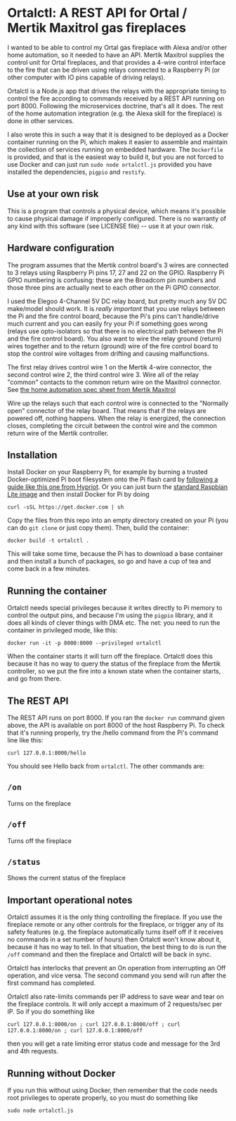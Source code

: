 # Ortalctl: A REST API for Ortal / Mertik Maxitrol gas fireplaces

I wanted to be able to control my Ortal gas fireplace with Alexa and/or other
home automation, so it needed to have an API. Mertik Maxitrol supplies the
control unit for Ortal fireplaces, and that provides a 4-wire control
interface to the fire that can be driven using relays connected to a 
Raspberry Pi (or other computer with IO pins capable of driving relays).

Ortalctl is a Node.js app that drives the relays with the appropriate timing
to control the fire according to commands received by a REST API running on
port 8000. Following the microservices doctrine, that's all it does. The rest
of the home automation integration (e.g. the Alexa skill for the fireplace)
is done in other services.

I also wrote this in such a way that it is designed to be deployed as a Docker
container running on the Pi, which makes it easier to assemble and maintain
the collection of services running on embedded hardware. The `Dockerfile` is
provided, and that is the easiest way to build it, but you are not forced
to use Docker and can just run `sudo node ortalctl.js` provided you have installed
the dependencies, `pigpio` and `restify`.

## Use at your own risk

This is a program that controls a physical device, which means it's possible to
cause physical damage if improperly configured. There is no warranty of any kind
with this software (see LICENSE file) -- use it at your own risk.

## Hardware configuration

The program assumes that the Mertik control board's 3 wires are connected to 3 relays using Raspberry Pi pins
17, 27 and 22 on the GPIO. Raspberry Pi GPIO numbering is confusing: these are the Broadcom pin numbers
and those three pins are actually next to each other on the Pi GPIO connector.

I used the Elegoo 4-Channel 5V DC relay board, but pretty much any 5V DC make/model should work.
It is _really important_ that you use relays between the Pi and the fire control board, because the
Pi's pins can't handle/drive much current and you can easily fry your Pi
if something goes wrong (relays use opto-isolators so that there is no electrical path between the Pi
and the fire control board). You also want to wire the relay ground (return) wires together and to
the return (ground) wire of the fire control board to stop the control wire voltages from drifting and
causing malfunctions.

The first relay drives control wire 1 on the Mertik 4-wire connector, the second control wire 2,
the third control wire 3. Wire all of the relay "common" contacts to the common return
wire on the Maxitrol connector. See [the home automation spec sheet from Mertik Maxitrol](http://media.druservice.nl/Documents/Data/IH_Mertik_2008_EN_GV60_external_source.pdf)

Wire up the relays such that each control wire is connected to the "Normally open"
connector of the relay board. That means that if the relays are powered off, nothing happens.
When the relay is energized, the connection closes, completing the circuit between
the control wire and the common return wire of the Mertik controller.

## Installation

Install Docker on your Raspberry Pi, for example by burning a trusted Docker-optimized Pi boot filesystem onto the Pi
flash card by [following a guide like this one from Hypriot](https://blog.hypriot.com/getting-started-with-docker-on-your-arm-device/). Or you can just burn the [standard Raspbian Lite image](https://www.raspberrypi.org/downloads/raspbian/)
and then install Docker for Pi by doing
```
curl -sSL https://get.docker.com | sh
```
Copy the files from this repo into an empty directory created on your Pi
(you can do `git clone` or just copy them). Then, build the container:
```
docker build -t ortalctl .
```
This will take some time, because the Pi has to download a base container and then install a bunch of packages, so go and
have a cup of tea and come back in a few minutes.

## Running the container

Ortalctl needs special privileges because it writes directly to Pi memory to control the output pins, and
because I'm using the `pigpio` library, and it does all kinds of clever things with DMA etc. The net: you need to run the
container in privileged mode, like this:
```
docker run -it -p 8000:8000 --privileged ortalctl
```
When the container starts it will turn off the fireplace. Ortalctl does this
because it has no way to query the status of the fireplace from the Mertik controller, so we put the fire into a known
state when the container starts, and go from there.

## The REST API

The REST API runs on port 8000. If you ran the `docker run` command given above, the API is available on
port 8000 of the host Raspberry Pi. To check that it's running properly, try the /hello command from the Pi's
command line like this:
```
curl 127.0.0.1:8000/hello
```
You should see Hello back from `ortalctl`. The other commands are:

## `/on`
Turns on the fireplace

## `/off`
Turns off the fireplace

## `/status`
Shows the current status of the fireplace

## Important operational notes

Ortalctl assumes it is the only thing controlling the fireplace. If you use the fireplace remote or any other controls
for the fireplace, or trigger any of its safety features (e.g. the fireplace automatically turns itself off if it 
receives no commands in a set number of hours) then Ortalctl won't know about it, because it has no way to tell. In that
situation, the best thing to do is run the `/off` command and then the fireplace and Ortalctl will be back in sync.

Ortalctl has interlocks that prevent an On operation from interrupting an Off operation, and vice versa. The second command
you send will run after the first command has completed.

Ortalctl also rate-limits commands per IP address to save wear and tear on the fireplace controls.
It will only accept a maximum of 2 requests/sec per IP. So if you do something like
```
curl 127.0.0.1:8000/on ; curl 127.0.0.1:8000/off ; curl 127.0.0.1:8000/on ; curl 127.0.0.1:8000/off
```
then you will get a rate limiting error status code and message for the 3rd and 4th requests.

## Running without Docker

If you run this without using Docker, then remember that the code needs root privileges to operate properly, so you
must do something like
```
sudo node ortalctl.js
```
